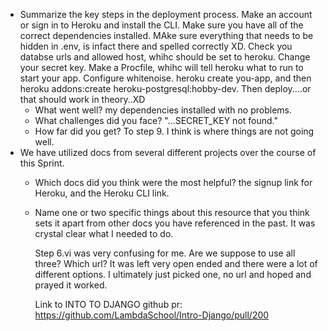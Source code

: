 - Summarize the key steps in the deployment process. 
        Make an account or sign in to Heroku and install the CLI. Make sure you have all of the correct dependencies installed. MAke sure everything that needs to be hidden in .env, is infact there and spelled correctly XD. Check you databse urls and allowed host, whihc should be set to heroku. Change your secret key. Make a Procfile, whihc will tell heroku what to run to start your app. Configure whitenoise. heroku create you-app, and then heroku addons:create heroku-postgresql:hobby-dev. Then deploy....or that should work in theory..XD
  - What went well?
        my dependencies installed with no problems.
  - What challenges did you face?
        "...SECRET_KEY not found."
  - How far did you get?
        To step 9. I think is where things are not going well.
- We have utilized docs from several different projects over the course of this Sprint.
  - Which docs did you think were the most helpful? 
        the signup link for Heroku, and the Heroku CLI link.
  - Name one or two specific things about this resource that you think sets it apart from other docs you have referenced in the past. 
        It was crystal clear what I needed to do.

    Step 6.vi was very confusing for me. Are we suppose to use all three? Which url? It was left very open ended and there were a lot of different options. I ultimately just picked one, no url and hoped and prayed it worked. 


    Link to INTO TO DJANGO github pr:
    https://github.com/LambdaSchool/Intro-Django/pull/200
